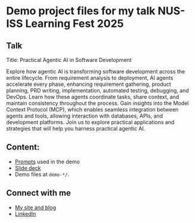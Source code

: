 # Demo project files for my talk NUS-ISS Learning Fest 2025

## Talk

Title: Practical Agentic AI in Software Development

Explore how agentic AI is transforming software development across the entire lifecycle. From requirement analysis to deployment, AI agents accelerate every phase, enhancing requirement gathering, product planning, PRD writing, implementation, automated testing, debugging, and DevOps. Learn how these agents coordinate tasks, share context, and maintain consistency throughout the process. Gain insights into the Model Context Protocol (MCP), which enables seamless integration between agents and tools, allowing interaction with databases, APIs, and development platforms. Join us to explore practical applications and strategies that will help you harness practical agentic AI.

## Content:

* [Prompts](./prompts.md) used in the demo
* [Slide deck](https://speakerdeck.com/uzyn/practical-agentic-ai-in-software-engineering)
* Demo files at `demo-*/`.

## Connect with me

* [My site and blog](https://uzyn.com)
* [LinkedIn](https://www.linkedin.com/in/uzynchua/)
